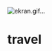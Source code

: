 ![ekran.gif...](https://github.com/volkanbasaran1/travel/assets/76842256/abc9bb93-b58a-4fa9-8d0f-aba57b57dfad)
<h1>tr a v e l </h1>

 
 
